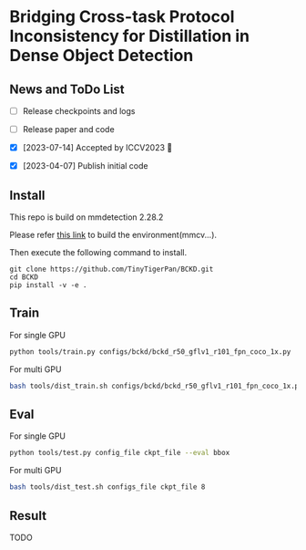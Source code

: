# Bridging Cross-task Protocol Inconsistency for Distillation in Dense Object Detection

## News and ToDo List

- [ ] Release checkpoints and logs
- [ ] Release paper and code
- [x] [2023-07-14] Accepted by ICCV2023 🎉 
- [x] [2023-04-07] Publish initial code


## Install
This repo is build on mmdetection 2.28.2

Please refer [this link](https://github.com/open-mmlab/mmdetection/blob/2.x/docs/en/get_started.md/#Installation) to build the environment(mmcv...).

Then execute the following command to install.
```
git clone https://github.com/TinyTigerPan/BCKD.git
cd BCKD
pip install -v -e .
```

## Train

For single GPU
```bash
python tools/train.py configs/bckd/bckd_r50_gflv1_r101_fpn_coco_1x.py
```

For multi GPU
```bash
bash tools/dist_train.sh configs/bckd/bckd_r50_gflv1_r101_fpn_coco_1x.py 8
```

## Eval

For single GPU
```bash
python tools/test.py config_file ckpt_file --eval bbox
```

For multi GPU
```bash
bash tools/dist_test.sh configs_file ckpt_file 8
```

## Result
TODO
